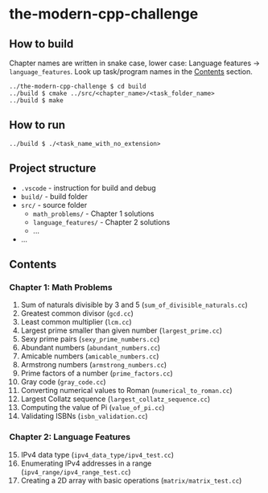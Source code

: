 # the-modern-cpp-challenge

## How to build

Chapter names are written in snake case, lower case: Language features -> `language_features`. Look up task/program names in the [Contents](#contents) section.

```
../the-modern-cpp-challenge $ cd build
../build $ cmake ../src/<chapter_name>/<task_folder_name>
../build $ make
```

## How to run

```
../build $ ./<task_name_with_no_extension>
```

## Project structure

- `.vscode` - instruction for build and debug
- `build/` - build folder
- `src/` - source folder
  - `math_problems/` - Chapter 1 solutions
  - `language_features/` - Chapter 2 solutions
  - ...
- ...

## Contents

### Chapter 1: Math Problems

1. Sum of naturals divisible by 3 and 5 (`sum_of_divisible_naturals.cc`)
2. Greatest common divisor (`gcd.cc`)
3. Least common multiplier (`lcm.cc`)
4. Largest prime smaller than given number (`largest_prime.cc`)
5. Sexy prime pairs (`sexy_prime_numbers.cc`)
6. Abundant numbers (`abundant_numbers.cc`)
7. Amicable numbers (`amicable_numbers.cc`)
8. Armstrong numbers (`armstrong_numbers.cc`)
9. Prime factors of a number (`prime_factors.cc`)
10. Gray code (`gray_code.cc`)
11. Converting numerical values to Roman (`numerical_to_roman.cc`)
12. Largest Collatz sequence (`largest_collatz_sequence.cc`)
13. Computing the value of Pi (`value_of_pi.cc`)
14. Validating ISBNs (`isbn_validation.cc`)

### Chapter 2: Language Features

15. IPv4 data type (`ipv4_data_type/ipv4_test.cc`)
16. Enumerating IPv4 addresses in a range (`ipv4_range/ipv4_range_test.cc`)
17. Creating a 2D array with basic operations (`matrix/matrix_test.cc`)

